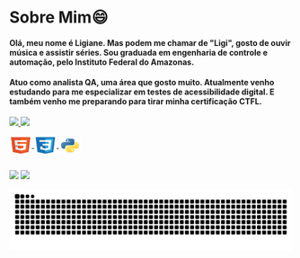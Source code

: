 # Sobre Mim😄 #
#### Olá, meu nome é Ligiane. Mas podem me chamar de "Ligi", gosto de ouvir música e assistir séries. Sou graduada em engenharia de controle e automação, pelo Instituto Federal do Amazonas. #### 

#### Atuo como analista QA, uma área que gosto muito. Atualmente venho estudando para me especializar em testes de acessibilidade digital. E também venho me preparando para tirar minha certificação CTFL. ####







 


<div>
  <a href="https://github.com/LigianeBasques">
  <img height="160em" src="https://github-readme-stats.vercel.app/api?username=LigianeBasques&show_icons=true&theme=synthwave&include_all_commits=true&count_private=true"/>
  <img height="160em" src="https://github-readme-stats.vercel.app/api/top-langs/?username=LigianeBasques&layout=compact&langs_count=7&theme=highcontrast"/>
</div>
<div style="display: inline_block"><br>
   
   <img align="center" alt="Ligi-HTML" height="30" width="40" src="https://raw.githubusercontent.com/devicons/devicon/master/icons/html5/html5-original.svg">
   <img align="center" alt="Ligi-CSS" height="30" width="40" src="https://raw.githubusercontent.com/devicons/devicon/master/icons/css3/css3-original.svg">
   <img align="center" alt="Ligi-Python" height="30" width="40" src="https://raw.githubusercontent.com/devicons/devicon/master/icons/python/python-original.svg">
   
 </div>

              
 ##
 
 <div>
  </a> 
  <a href = "email:ligianealzie25@gmail.com"><img src="https://img.shields.io/badge/Gmail-D14836?style=for-the-badge&logo=gmail&logoColor=white" target="_blank"></a>
  <a href="https://www.linkedin.com/in/ligiane-basques/" target="_blank"><img src="https://img.shields.io/badge/-LinkedIn-%230077B5?style=for-the-badge&logo=linkedin&logoColor=white" target="_blank"></a>
 
  ![Snake animation](https://github.com/LigianeBasques/LigianeBasques/blob/output/github-contribution-grid-snake.svg)
 </div>
